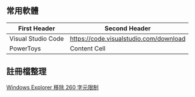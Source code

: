 ## 常用軟體

| First Header  | Second Header |
| ------------- | ------------- |
| Visual Studio Code | https://code.visualstudio.com/download  |
| PowerToys  | Content Cell  

## 註冊檔整理

[Windows Explorer 移除 260 字元限制](https://raw.githubusercontent.com/jafeeye/Windows-Optimization/main/Remove%20260%20Character%20Path%20Limit.reg)
